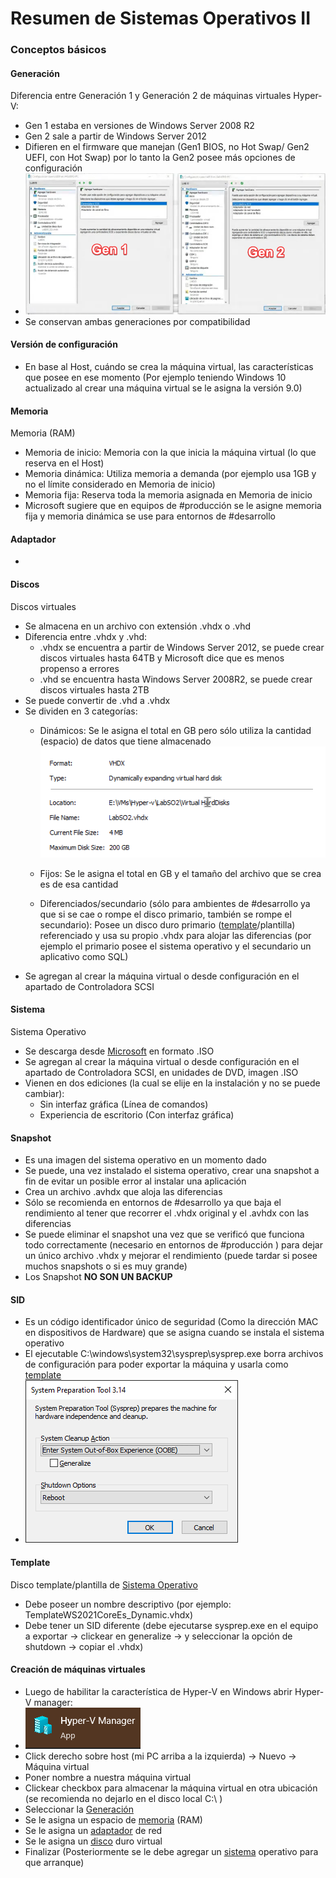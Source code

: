 # Resumen de Sistemas Operativos II

### Conceptos básicos

#### Generación

Diferencia entre Generación 1 y Generación 2 de máquinas virtuales Hyper-V:

* Gen 1 estaba en versiones de Windows Server 2008 R2
* Gen 2 sale a partir de Windows Server 2012
* Difieren en el firmware que manejan (Gen1 BIOS, no Hot Swap/ Gen2 UEFI, con Hot Swap) por lo tanto la Gen2 posee más opciones de configuración
* ![gen1gen2](images/gen1gen2.png)
* Se conservan ambas generaciones por compatibilidad

#### Versión de configuración

* En base al Host, cuándo se crea la máquina virtual, las características que posee en ese momento (Por ejemplo teniendo Windows 10 actualizado al crear una máquina virtual se le asigna la versión 9.0)

#### Memoria

Memoria (RAM)
* Memoria de inicio: Memoria con la que inicia la máquina virtual (lo que reserva en el Host)
* Memoria dinámica: Utiliza memoria a demanda (por ejemplo usa 1GB y no el límite considerado en Memoria de inicio)
* Memoria fija: Reserva toda la memoria asignada en Memoria de inicio
* Microsoft sugiere que en equipos de #producción se le asigne memoria fija y memoria dinámica se use para entornos de #desarrollo

#### Adaptador

* 

#### Discos

Discos virtuales
* Se almacena en un archivo con extensión .vhdx o .vhd
* Diferencia entre .vhdx y .vhd:
	* .vhdx se encuentra a partir de Windows Server 2012, se puede crear discos virtuales hasta 64TB y Microsoft dice que es menos propenso a errores
	* .vhd se encuentra hasta Windows Server 2008R2, se puede crear discos virtuales hasta 2TB
* Se puede convertir de .vhd a .vhdx
* Se dividen en 3 categorías:
	* Dinámicos: Se le asigna el total en GB pero sólo utiliza la cantidad (espacio) de datos que tiene almacenado
		![discodinamico](images/disco-dinamico.png)
	
	* Fijos: Se le asigna el total en GB y el tamaño del archivo que se crea es de esa cantidad
	* Diferenciados/secundario (sólo para ambientes de #desarrollo ya que si se cae o rompe el disco primario, también se rompe el secundario): Posee un disco duro primario ([template](#Template)/plantilla) referenciado y usa su propio .vhdx para alojar las diferencias (por ejemplo el primario posee el sistema operativo y el secundario un aplicativo como SQL) 
* Se agregan al crear la máquina virtual o desde configuración en el apartado de Controladora SCSI

#### Sistema

Sistema Operativo
* Se descarga desde [Microsoft](https://www.microsoft.com/es-ES/evalcenter/evaluate-windows-server-2022) en formato .ISO
* Se agregan al crear la máquina virtual o desde configuración en el apartado de Controladora SCSI, en unidades de DVD, imagen .ISO
* Vienen en dos ediciones (la cual se elije en la instalación y no se puede cambiar):
	* Sin interfaz gráfica (Línea de comandos)
	* Experiencia de escritorio (Con interfaz gráfica)

#### Snapshot

* Es una imagen del sistema operativo en un momento dado
* Se puede, una vez instalado el sistema operativo, crear una snapshot a fin de evitar un posible error al instalar una aplicación
* Crea un archivo .avhdx que aloja las diferencias
* Sólo se recomienda en entornos de #desarrollo ya que baja el rendimiento al tener que recorrer el .vhdx original y el .avhdx con las diferencias
* Se puede eliminar el snapshot una vez que se verificó que funciona todo correctamente (necesario en entornos de #producción ) para dejar un único archivo .vhdx y mejorar el rendimiento (puede tardar si posee muchos snapshots o si es muy grande)
* Los Snapshot __NO SON UN BACKUP__

#### SID

* Es un código identificador único de seguridad (Como la dirección MAC en dispositivos de Hardware) que se asigna cuando se instala el sistema operativo
* El ejecutable C:\\windows\\system32\\sysprep\\sysprep.exe borra archivos de configuración para poder exportar la máquina y usarla como [template](#Template)
*  ![sysprep](images/sysprep.png)

#### Template

Disco template/plantilla de [Sistema Operativo](#Sistema)
* Debe poseer un nombre descriptivo (por ejemplo: TemplateWS2021CoreEs_Dynamic.vhdx)
* Debe tener un SID diferente (debe ejecutarse sysprep.exe en el equipo a exportar -> clickear en generalize -> y seleccionar la opción de shutdown -> copiar el .vhdx)

#### Creación de máquinas virtuales

* Luego de habilitar la característica de Hyper-V en Windows abrir Hyper-V manager:
* ![hyper-v](images/hyper-v-manager.png)
* Click derecho sobre host (mi PC arriba a la izquierda) -> Nuevo -> Máquina virtual
* Poner nombre a nuestra máquina virtual
* Clickear checkbox para almacenar la máquina virtual en otra ubicación (se recomienda no dejarlo en el disco local C:\\ )
* Seleccionar la [Generación](#Generación)
* Se le asigna un espacio de [memoria](#Memoria) (RAM)
* Se le asigna un [adaptador](#Adaptador) de red
* Se le asigna un [disco](#Discos) duro virtual
* Finalizar (Posteriormente se le debe agregar un [sistema](#Sistema) operativo para que arranque)

